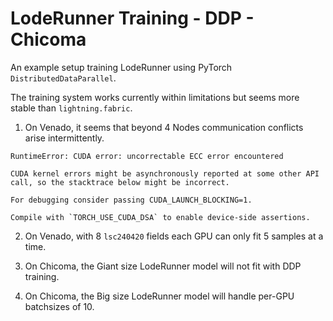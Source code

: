 LodeRunner Training - DDP - Chicoma
===================================

An example setup training LodeRunner using PyTorch
`DistributedDataParallel`.

The training system works currently within limitations but seems more
stable than `lightning.fabric`.

1. On Venado, it seems that beyond 4 Nodes communication conflicts arise
intermittently.

```
RuntimeError: CUDA error: uncorrectable ECC error encountered

CUDA kernel errors might be asynchronously reported at some other API
call, so the stacktrace below might be incorrect.

For debugging consider passing CUDA_LAUNCH_BLOCKING=1.

Compile with `TORCH_USE_CUDA_DSA` to enable device-side assertions.
```

2. On Venado, with 8 `lsc240420` fields each GPU can only fit 5 samples at a
time.

3. On Chicoma, the Giant size LodeRunner model will not fit with DDP training.

4. On Chicoma, the Big size LodeRunner model will handle per-GPU batchsizes of 10.

